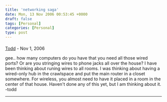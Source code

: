 ```yaml
---
title: 'networking saga'
date: Mon, 13 Nov 2006 00:53:45 +0000
draft: false
tags: [Personal]
categories: [Personal]
type: post
---
```



#### 
[Todd](http://www.dma.org/cgi-bin/cgiwrap/tw/toddblog "taw@pobox.com") - <time datetime="2006-11-13 03:05:15">Nov 1, 2006</time>

gee.. how many computers do you have that you need all those wired ports? Or are you stringing wires to phone jacks all over the house? I have been thinking about runing wires to all rooms. I was thinking about having a wired-only hub in the crawlspace and put the main router in a closet somewhere. For wireless, you almost need to have it placed in a room in the center of that house. Haven't done any of this yet, but I am thinking about it. -todd
<hr />
